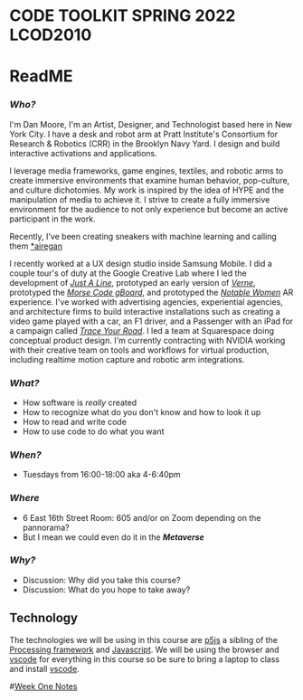 # __CODE TOOLKIT SPRING 2022 LCOD2010__
# ReadME
### _Who?_
I'm Dan Moore, I'm an Artist, Designer, and Technologist based here in New York City.  I have a desk and robot arm at Pratt Institute's Consortium for Research & Robotics (CRR) in the Brooklyn Navy Yard.  I design and build interactive activations and applications.  

I leverage media frameworks, game engines, textiles, and robotic arms to create immersive environments that examine human behavior, pop-culture, and culture dichotomies. My work is inspired by the idea of HYPE and the manipulation of media to achieve it. I strive to create a fully immersive environment for the audience to not only experience but become an active participant in the work.

Recently, I've been creating sneakers with machine learning and calling them [*airegan](www.aire-gan.com)

I recently worked at a UX design studio inside Samsung Mobile. I did a couple tour's of duty at the Google Creative Lab where I led the development of [_Just A Line_](https://justaline.withgoogle.com),  prototyped an early version of [_Verne_](https://verne.withgoogle.com), prototyped the [_Morse Code gBoard_](https://support.google.com/accessibility/android/answer/9011881?hl=en&co=GENIE.Platform%3DAndroid), and prototyped the [_Notable Women_](https://notablewomen.withgoogle.com) AR experience.  I've worked with advertising agencies, experiential agencies, and architecture firms to build interactive installations such as creating a video game played with a car, an F1 driver, and a Passenger with an iPad for a campaign called [_Trace Your Road_](https://vimeo.com/74125559).  I led a team at Squarespace doing conceptual product design.  I'm currently contracting with NVIDIA working with their creative team on tools and workflows for virtual production, including realtime motion capture and robotic arm integrations.  
### _What?_
- How software is _really_ created
- How to recognize what do you don't know and how to look it up
- How to read and write code
- How to use code to do what you want
### _When?_
- Tuesdays from 16:00-18:00 aka 4-6:40pm
### _Where_
- 6 East 16th Street Room: 605 and/or on Zoom depending on the pannorama? 
- But I mean we could even do it in the ___Metaverse___
### _Why?_ 
- Discussion: Why did you take this course?
- Discussion: What do you hope to take away?
## __Technology__
The technologies we will be using in this course are [p5js](https://p5js.org) a sibling of the [Processing framework](https://processing.org) and [Javascript](https://en.m.wikipedia.org/wiki/JavaScript).  We will be using the browser and [vscode](https://code.visualstudio.com) for everything in this course so be sure to bring a laptop to class and install [vscode](https://code.visualstudio.com).

#[Week One Notes](WeekOne.md)